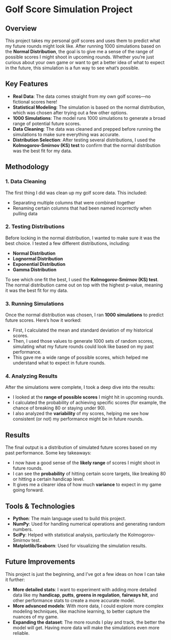 # Golf Score Simulation Project

## Overview

This project takes my personal golf scores and uses them to predict what my future rounds might look like. After running 1000 simulations based on the **Normal Distribution**, the goal is to give me a sense of the range of possible scores I might shoot in upcoming rounds. Whether you’re just curious about your own game or want to get a better idea of what to expect in the future, this simulation is a fun way to see what’s possible.

## Key Features

- **Real Data**: The data comes straight from my own golf scores—no fictional scores here!
- **Statistical Modeling**: The simulation is based on the normal distribution, which was chosen after trying out a few other options.
- **1000 Simulations**: The model runs 1000 simulations to generate a broad range of potential future scores.
- **Data Cleaning**: The data was cleaned and prepped before running the simulations to make sure everything was accurate.
- **Distribution Selection**: After testing several distributions, I used the **Kolmogorov-Smirnov (KS) test** to confirm that the normal distribution was the best fit for my data.

## Methodology

### 1. **Data Cleaning**
The first thing I did was clean up my golf score data. This included:
- Separating multiple columns that were combined together 
- Renaming certain columns that had been named incorrectly when pulling data

### 2. **Testing Distributions**
Before locking in the normal distribution, I wanted to make sure it was the best choice. I tested a few different distributions, including:
- **Normal Distribution**
- **Lognormal Distribution**
- **Exponential Distribution**
- **Gamma Distribution**

To see which one fit the best, I used the **Kolmogorov-Smirnov (KS) test**. The normal distribution came out on top with the highest p-value, meaning it was the best fit for my data.

### 3. **Running Simulations**
Once the normal distribution was chosen, I ran **1000 simulations** to predict future scores. Here’s how it worked:
- First, I calculated the mean and standard deviation of my historical scores.
- Then, I used those values to generate 1000 sets of random scores, simulating what my future rounds could look like based on my past performance.
- This gave me a wide range of possible scores, which helped me understand what to expect in future rounds.

### 4. **Analyzing Results**
After the simulations were complete, I took a deep dive into the results:
- I looked at the **range of possible scores** I might hit in upcoming rounds.
- I calculated the probability of achieving specific scores (for example, the chance of breaking 80 or staying under 90).
- I also analyzed the **variability** of my scores, helping me see how consistent (or not) my performance might be in future rounds.

## Results

The final output is a distribution of simulated future scores based on my past performance. Some key takeaways:
- I now have a good sense of the **likely range** of scores I might shoot in future rounds.
- I can see the **probability** of hitting certain score targets, like breaking 80 or hitting a certain handicap level.
- It gives me a clearer idea of how much **variance** to expect in my game going forward.

## Tools & Technologies

- **Python**: The main language used to build this project.
- **NumPy**: Used for handling numerical operations and generating random numbers.
- **SciPy**: Helped with statistical analysis, particularly the Kolmogorov-Smirnov test.
- **Matplotlib/Seaborn**: Used for visualizing the simulation results.

## Future Improvements

This project is just the beginning, and I’ve got a few ideas on how I can take it further:
- **More detailed stats**: I want to experiment with adding more detailed data like my **handicap**, **putts**, **greens in regulation**, **fairways hit**, and other performance stats to create a more accurate model.
- **More advanced models**: With more data, I could explore more complex modeling techniques, like machine learning, to better capture the nuances of my game.
- **Expanding the dataset**: The more rounds I play and track, the better the model will get. Having more data will make the simulations even more reliable.

